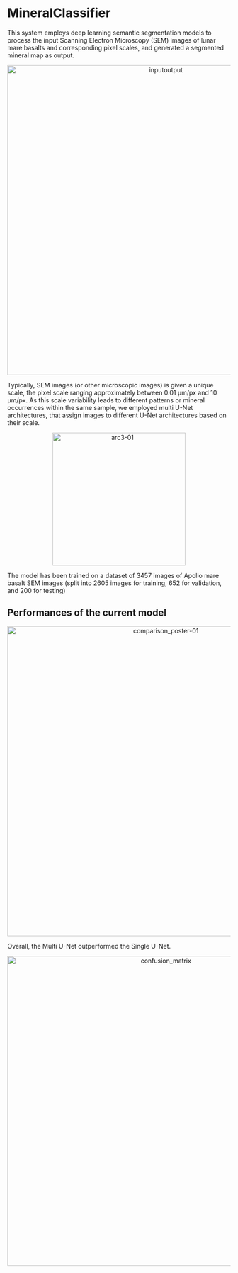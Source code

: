 # MineralClassifier
This system employs deep learning semantic segmentation models to process the input Scanning Electron Microscopy (SEM) images of lunar mare basalts and corresponding pixel scales, and generated a segmented mineral map as output.
<p align="center">
<img width="700" alt="inputoutput" src="https://github.com/jiinjung/MineralClassifier/assets/87342008/f8f45716-4341-40e7-8645-d60469582e9a">
</p>
Typically, SEM images (or other microscopic images) is given a unique scale, the pixel scale ranging approximately between 0.01 µm/px and 10 µm/px. As this scale variability leads to different patterns or mineral occurrences within the same sample, we employed multi U-Net architectures, that assign images to different U-Net architectures based on their scale.

<p align="center">
<img width="300" alt="arc3-01" src="https://github.com/jiinjung/MineralClassifier/assets/87342008/ffc1c1f0-af7b-45e1-afa6-41299670aa3a">
</p>

The model has been trained on a dataset of 3457 images of Apollo mare basalt SEM images (split into 2605 images for training, 652 for validation, and 200 for testing)

## Performances of the current model
<p align="center">
<img width="700" alt="comparison_poster-01" src="https://github.com/jiinjung/MineralClassifier/assets/87342008/a2a91df0-aced-40e2-b2f3-d116c4a34c32">
</p>
Overall, the Multi U-Net outperformed the Single U-Net.

<p align="center">
<img width="700" alt="confusion_matrix" src="https://github.com/jiinjung/MineralClassifier/assets/87342008/6c0befa3-e965-4828-9e58-8c544fb6e454">
</p>

